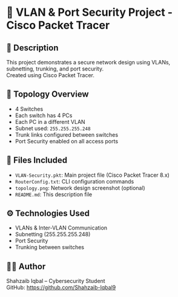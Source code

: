 # 🔐 VLAN & Port Security Project - Cisco Packet Tracer

## 📘 Description
This project demonstrates a secure network design using VLANs, subnetting, trunking, and port security.  
Created using Cisco Packet Tracer.

## 🧱 Topology Overview
- 4 Switches
- Each switch has 4 PCs
- Each PC in a different VLAN
- Subnet used: `255.255.255.248`
- Trunk links configured between switches
- Port Security enabled on all access ports

## 📁 Files Included
- `VLAN-Security.pkt`: Main project file (Cisco Packet Tracer 8.x)
- `RouterConfig.txt`: CLI configuration commands
- `topology.png`: Network design screenshot (optional)
- `README.md`: This description file

## ⚙️ Technologies Used
- VLANs & Inter-VLAN Communication
- Subnetting (255.255.255.248)
- Port Security
- Trunking between switches

## 👨‍💻 Author
Shahzaib Iqbal – Cybersecurity Student  
GitHub: https://github.com/Shahzaib-Iqbal9